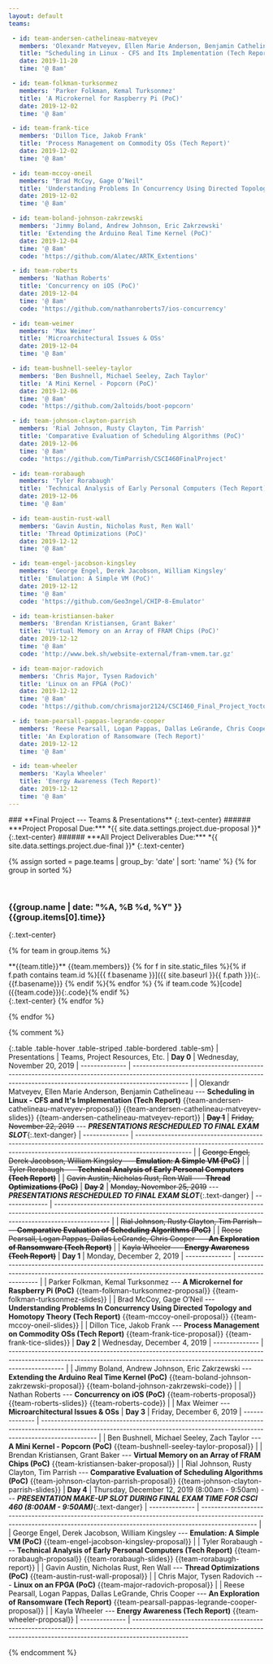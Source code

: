 ```yaml
---
layout: default
teams:

 - id: team-andersen-cathelineau-matveyev
   members: 'Olexandr Matveyev, Ellen Marie Anderson, Benjamin Cathelineau'
   title: "Scheduling in Linux - CFS and Its Implementation (Tech Report)"
   date: 2019-11-20
   time: '@ 8am'

 - id: team-folkman-turksonmez
   members: 'Parker Folkman, Kemal Turksonmez'
   title: 'A Microkernel for Raspberry Pi (PoC)'
   date: 2019-12-02
   time: '@ 8am'

 - id: team-frank-tice
   members: 'Dillon Tice, Jakob Frank'
   title: 'Process Management on Commodity OSs (Tech Report)'
   date: 2019-12-02
   time: '@ 8am'

 - id: team-mccoy-oneil
   members: "Brad McCoy, Gage O’Neil"
   title: 'Understanding Problems In Concurrency Using Directed Topology and Homotopy Theory (Tech Report)'
   date: 2019-12-02
   time: '@ 8am'

 - id: team-boland-johnson-zakrzewski
   members: 'Jimmy Boland, Andrew Johnson, Eric Zakrzewski'
   title: 'Extending the Arduino Real Time Kernel (PoC)'
   date: 2019-12-04
   time: '@ 8am'
   code: 'https://github.com/Alatec/ARTK_Extentions'

 - id: team-roberts
   members: 'Nathan Roberts'
   title: 'Concurrency on iOS (PoC)'
   date: 2019-12-04
   time: '@ 8am'
   code: 'https://github.com/nathanroberts7/ios-concurrency'

 - id: team-weimer
   members: 'Max Weimer'
   title: 'Microarchitectural Issues & OSs'
   date: 2019-12-04
   time: '@ 8am'

 - id: team-bushnell-seeley-taylor
   members: 'Ben Bushnell, Michael Seeley, Zach Taylor'
   title: 'A Mini Kernel - Popcorn (PoC)'
   date: 2019-12-06
   time: '@ 8am'
   code: 'https://github.com/2altoids/boot-popcorn'

 - id: team-johnson-clayton-parrish
   members: 'Rial Johnson, Rusty Clayton, Tim Parrish'
   title: 'Comparative Evaluation of Scheduling Algorithms (PoC)'
   date: 2019-12-06
   time: '@ 8am'
   code: 'https://github.com/TimParrish/CSCI460FinalProject'

 - id: team-rorabaugh
   members: 'Tyler Rorabaugh'
   title: 'Technical Analysis of Early Personal Computers (Tech Report)'
   date: 2019-12-06
   time: '@ 8am'

 - id: team-austin-rust-wall
   members: 'Gavin Austin, Nicholas Rust, Ren Wall'
   title: 'Thread Optimizations (PoC)'
   date: 2019-12-12
   time: '@ 8am'

 - id: team-engel-jacobson-kingsley
   members: 'George Engel, Derek Jacobson, William Kingsley'
   title: 'Emulation: A Simple VM (PoC)'
   date: 2019-12-12
   time: '@ 8am'
   code: 'https://github.com/Geo3ngel/CHIP-8-Emulator'

 - id: team-kristiansen-baker
   members: 'Brendan Kristiansen, Grant Baker'
   title: 'Virtual Memory on an Array of FRAM Chips (PoC)'
   date: 2019-12-12
   time: '@ 8am'
   code: 'http://www.bek.sh/website-external/fram-vmem.tar.gz'

 - id: team-major-radovich
   members: 'Chris Major, Tysen Radovich'
   title: 'Linux on an FPGA (PoC)'
   date: 2019-12-12
   time: '@ 8am'
   code: 'https://github.com/chrismajor2124/CSCI460_Final_Project_Yocto_on_Microblaze'

 - id: team-pearsall-pappas-legrande-cooper
   members: 'Reese Pearsall, Logan Pappas, Dallas LeGrande, Chris Cooper'
   title: 'An Exploration of Ransomware (Tech Report)'
   date: 2019-12-12
   time: '@ 8am'

 - id: team-wheeler
   members: 'Kayla Wheeler'
   title: 'Energy Awareness (Tech Report)'
   date: 2019-12-12
   time: '@ 8am'
---
```


<!-- HEADER -->

<div class="subpage-header" markdown="1">
### **Final Project --- Teams & Presentations**
{:.text-center}
###### ***Project Proposal Due:*** *{{ site.data.settings.project.due-proposal }}*
{:.text-center}
###### ***All Project Deliverables Due:*** *{{ site.data.settings.project.due-final }}*
{:.text-center}
</div>

<!-- ## Final Project Teams & Presentations -->
{% assign sorted = page.teams | group_by: 'date' | sort: 'name' %}
{% for group in sorted %}

<br/>

### <span class="note">**{{group.name | date: "%A, %B %d, %Y" }} {{group.items[0].time}}**</span>
{:.text-center}

{% for team in group.items %}
<div markdown="1">
<!-- team name and project title -->
**{{team.title}}**  
{{team.members}}  
<!-- static files -->
{% for f in site.static_files %}{% if f.path contains team.id %}[{{ f.basename }}]({{ site.baseurl }}{{ f.path }}){:.{{f.basename}}} {% endif %}{% endfor %}
<!-- code will likely be an external link... -->
{% if team.code %}[code]({{team.code}}){:.code}{% endif %}
</div>
{:.text-center}
{% endfor %}

{% endfor %}











{% comment %}

{:.table .table-hover .table-striped .table-bordered .table-sm}
| Presentations  | Teams, Project Resources, Etc.
| **Day 0**      | <span class="note">Wednesday, November 20, 2019</span>
| -------------- | -----------------------------------------------------------------------------------------------------------------------------------------------------------------------------
|                | Olexandr Matveyev, Ellen Marie Anderson,  Benjamin Cathelineau --- **Scheduling in Linux - CFS and It's Implementation (Tech Report)** {{team-andersen-cathelineau-matveyev-proposal}} {{team-andersen-cathelineau-matveyev-slides}} {{team-andersen-cathelineau-matveyev-report}}
| ~~**Day 1**~~  | <span class="note">~~Friday, November 22, 2019~~</span> --- _**PRESENTATIONS RESCHEDULED TO FINAL EXAM SLOT**_{:.text-danger}
| -------------- | -----------------------------------------------------------------------------------------------------------------------------------------------------------------------------
|                | ~~George Engel, Derek Jacobson, William Kingsley --- **Emulation: A Simple VM (PoC)**~~
|                | ~~Tyler Rorabaugh --- **Technical Analysis of Early Personal Computers (Tech Report)**~~
|                | ~~Gavin Austin, Nicholas Rust, Ren Wall --- **Thread Optimizations (PoC)**~~
| ~~**Day 2**~~  | <span class="note">~~Monday, November 25, 2019~~</span>  --- _**PRESENTATIONS RESCHEDULED TO FINAL EXAM SLOT**_{:.text-danger}
| -------------- | -----------------------------------------------------------------------------------------------------------------------------------------------------------------------------
|                | ~~Rial Johnson, Rusty Clayton, Tim Parrish --- **Comparative Evaluation of Scheduling Algorithms (PoC)**~~
|                | ~~Reese Pearsall, Logan Pappas, Dallas LeGrande, Chris Cooper --- **An Exploration of Ransomware (Tech Report)**~~
|                | ~~Kayla Wheeler --- **Energy Awareness (Tech Report)**~~
| **Day 1**      | <span class="note">Monday, December 2, 2019</span>
| -------------- | -----------------------------------------------------------------------------------------------------------------------------------------------------------------------------
|                | Parker Folkman, Kemal Turksonmez --- **A Microkernel for Raspberry Pi (PoC)** {{team-folkman-turksonmez-proposal}} {{team-folkman-turksonmez-slides}}
|                | Brad McCoy, Gage O’Neil --- **Understanding Problems In Concurrency Using Directed Topology and Homotopy Theory (Tech Report)** {{team-mccoy-oneil-proposal}} {{team-mccoy-oneil-slides}}
|                | Dillon Tice, Jakob Frank --- **Process Management on Commodity OSs (Tech Report)** {{team-frank-tice-proposal}} {{team-frank-tice-slides}}
| **Day 2**      | <span class="note">Wednesday, December 4, 2019</span>
| -------------- | -----------------------------------------------------------------------------------------------------------------------------------------------------------------------------
|                | Jimmy Boland, Andrew Johnson, Eric Zakrzewski --- **Extending the Arduino Real Time Kernel (PoC)** {{team-boland-johnson-zakrzewski-proposal}} {{team-boland-johnson-zakrzewski-code}}
|                | Nathan Roberts --- **Concurrency on iOS (PoC)** {{team-roberts-proposal}} {{team-roberts-slides}} {{team-roberts-code}}
|                | Max Weimer --- **Microarchitectural Issues & OSs**
| **Day 3**      | <span class="note">Friday, December 6, 2019</span>
| -------------- | -----------------------------------------------------------------------------------------------------------------------------------------------------------------------------
|                | Ben Bushnell, Michael Seeley, Zach Taylor --- **A Mini Kernel - Popcorn (PoC)** {{team-bushnell-seeley-taylor-proposal}}
|                | Brendan Kristiansen, Grant Baker --- **Virtual Memory on an Array of FRAM Chips (PoC)** {{team-kristiansen-baker-proposal}}
|                | Rial Johnson, Rusty Clayton, Tim Parrish --- **Comparative Evaluation of Scheduling Algorithms (PoC)** {{team-johnson-clayton-parrish-proposal}} {{team-johnson-clayton-parrish-slides}}
| **Day 4**      | <span class="note">Thursday, December 12, 2019 (8:00am - 9:50am)</span> --- _**PRESENTATION MAKE-UP SLOT DURING FINAL EXAM TIME FOR CSCI 460 (8:00AM - 9:50AM)**_{:.text-danger}
| -------------- | -----------------------------------------------------------------------------------------------------------------------------------------------------------------------------
|                | George Engel, Derek Jacobson, William Kingsley --- **Emulation: A Simple VM (PoC)** {{team-engel-jacobson-kingsley-proposal}}
|                | Tyler Rorabaugh --- **Technical Analysis of Early Personal Computers (Tech Report)** {{team-rorabaugh-proposal}} {{team-rorabaugh-slides}} {{team-rorabaugh-report}}
|                | Gavin Austin, Nicholas Rust, Ren Wall --- **Thread Optimizations (PoC)** {{team-austin-rust-wall-proposal}}
|                | Chris Major, Tysen Radovich --- **Linux on an FPGA (PoC)** {{team-major-radovich-proposal}}
|                | Reese Pearsall, Logan Pappas, Dallas LeGrande, Chris Cooper --- **An Exploration of Ransomware (Tech Report)** {{team-pearsall-pappas-legrande-cooper-proposal}}
|                | Kayla Wheeler --- **Energy Awareness (Tech Report)** {{team-wheeler-proposal}}
| -------------- | -----------------------------------------------------------------------------------------------------------------------------------------------------------------------------

{% endcomment %}
